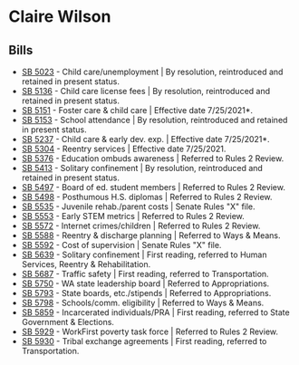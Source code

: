 # Claire Wilson
## Bills
* [SB 5023](/bill/2021-22/sb/5023/) - Child care/unemployment | By resolution, reintroduced and retained in present status.
* [SB 5136](/bill/2021-22/sb/5136/) - Child care license fees | By resolution, reintroduced and retained in present status.
* [SB 5151](/bill/2021-22/sb/5151/) - Foster care & child care | Effective date 7/25/2021*.
* [SB 5153](/bill/2021-22/sb/5153/) - School attendance | By resolution, reintroduced and retained in present status.
* [SB 5237](/bill/2021-22/sb/5237/) - Child care & early dev. exp. | Effective date 7/25/2021*.
* [SB 5304](/bill/2021-22/sb/5304/) - Reentry services | Effective date 7/25/2021.
* [SB 5376](/bill/2021-22/sb/5376/) - Education ombuds awareness | Referred to Rules 2 Review.
* [SB 5413](/bill/2021-22/sb/5413/) - Solitary confinement | By resolution, reintroduced and retained in present status.
* [SB 5497](/bill/2021-22/sb/5497/) - Board of ed. student members | Referred to Rules 2 Review.
* [SB 5498](/bill/2021-22/sb/5498/) - Posthumous H.S. diplomas | Referred to Rules 2 Review.
* [SB 5535](/bill/2021-22/sb/5535/) - Juvenile rehab./parent costs | Senate Rules "X" file.
* [SB 5553](/bill/2021-22/sb/5553/) - Early STEM metrics | Referred to Rules 2 Review.
* [SB 5572](/bill/2021-22/sb/5572/) - Internet crimes/children | Referred to Rules 2 Review.
* [SB 5588](/bill/2021-22/sb/5588/) - Reentry & discharge planning | Referred to Ways & Means.
* [SB 5592](/bill/2021-22/sb/5592/) - Cost of supervision | Senate Rules "X" file.
* [SB 5639](/bill/2021-22/sb/5639/) - Solitary confinement | First reading, referred to Human Services, Reentry & Rehabilitation.
* [SB 5687](/bill/2021-22/sb/5687/) - Traffic safety | First reading, referred to Transportation.
* [SB 5750](/bill/2021-22/sb/5750/) - WA state leadership board | Referred to Appropriations.
* [SB 5793](/bill/2021-22/sb/5793/) - State boards, etc./stipends | Referred to Appropriations.
* [SB 5798](/bill/2021-22/sb/5798/) - Schools/comm. eligibility | Referred to Ways & Means.
* [SB 5859](/bill/2021-22/sb/5859/) - Incarcerated individuals/PRA | First reading, referred to State Government & Elections.
* [SB 5929](/bill/2021-22/sb/5929/) - WorkFirst poverty task force | Referred to Rules 2 Review.
* [SB 5930](/bill/2021-22/sb/5930/) - Tribal exchange agreements | First reading, referred to Transportation.

